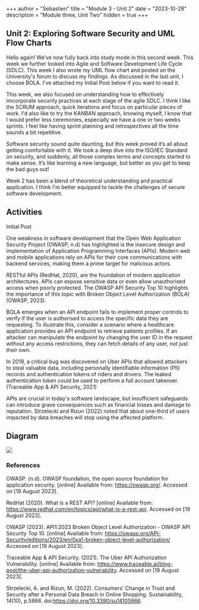 +++
author = "Sebastien"
title = "Module 3 - Unit 2"
date = "2023-10-28"
description = "Module three, Unit Two"
hidden = true
+++

## Unit 2: Exploring Software Security and UML Flow Charts

Hello again! We’ve now fully back into study mode in this second week. This week we further looked into Agile and Software Development Life Cycle (SDLC). This week I also wrote my UML flow chart and posted on the University's forum to discuss my findings. As discussed in the last unit, I choose BOLA. I've attached my Initial Post below if you want to read it.

This week, we also focused on understanding how to effectively imcorporate security practices at each stage of the agile SDLC. I think I like the SCRUM approach, quick iterations and focus on particular pieces of work. I'd also like to try the KANBAN approach, knowing myself, I know that I would prefer less ceremonies, especially we have a one or two weeks sprints. I feel like having sprint planning and retrospectives all the time sounds a bit repetitive.

Software security sound quite daunting, but this week proved it’s all about getting comfortable with it. We took a deep dive into the ISO/IEC Standard on security, and suddenly, all those complex terms and concepts started to make sense. It’s like learning a new language, but better as you get to keep the bad guys out!

Week 2 has been a blend of theoretical understanding and practical application. I think I'm better equipped to tackle the challenges of secure software development.

## Activities

Initial Post

One weakness in software development that the Open Web Application Security Project (OWASP, n.d) has highlighted is the insecure design and implementation of Application Programming Interfaces (APIs). Modern web and mobile applications rely on APIs for their core communications with backend services, making them a prime target for malicious actors.

RESTful APIs (RedHat, 2020), are the foundation of modern application architectures. APIs can expose sensitive data or even allow unauthorised access when poorly protected. The OWASP API Security Top 10 highlights the importance of this topic with Broken Object Level Authorization (BOLA) (OWASP, 2023).

BOLA emerges when an API endpoint fails to implement proper controls to verify if the user is authorised to access the specific data they are requesting. To illustrate this, consider a scenario where a healthcare application provides an API endpoint to retrieve patients profiles. If an attacker can manipulate the endpoint by changing the user ID in the request without any access restrictions, they can fetch details of any user, not just their own.

In 2019, a critical bug was discovered on Uber APIs that allowed attackers to steal valuable data, including personally identifiable information (PII) records and authentication tokens of riders and drivers. The leaked authentication token could be used to perform a full account takeover. (Traceable App & API Security, 2021)

APIs are crucial in today's software landscape, but insufficient safeguards can introduce grave consequences such as financial losses and damage to reputation. Strzelecki and Rizun (2022) noted that about one-third of users impacted by data breaches will stop using the affected platform.

## Diagram

![](/UML.png)

### References
OWASP. (n.d). OWASP foundation, the open source foundation for application security. [online] Available from: https://owasp.org/. Accessed on [19 August 2023].

RedHat (2020). What is a REST API? [online] Available from: https://www.redhat.com/en/topics/api/what-is-a-rest-api. Accessed on [19 August 2023].

OWASP (2023). API1:2023 Broken Object Level Authorization - OWASP API Security Top 10. [online] Available from: https://owasp.org/API-Security/editions/2023/en/0xa1-broken-object-level-authorization/ Accessed on [19 August 2023].

Traceable App & API Security. (2021). The Uber API Authorization Vulnerability. [online] Available from: https://www.traceable.ai/blog-post/the-uber-api-authorization-vulnerability. Accessed on [19 August 2023].

Strzelecki, A. and Rizun, M. (2022). Consumers’ Change in Trust and Security after a Personal Data Breach in Online Shopping. Sustainability, 14(10), p.5866. doi:https://doi.org/10.3390/su14105866.
